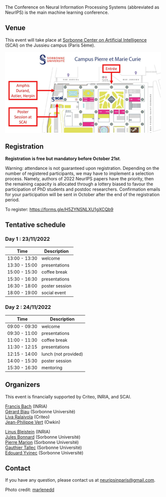 The Conference on Neural Information Processing Systems (abbreviated as NeurIPS) is the main machine learning conference.

## Venue

This event will take place at [Sorbonne Center on Artificial Intelligence](https://scai.sorbonne-universite.fr) (SCAI) on the Jussieu campus (Paris 5ème).

![map](/docs/assets/plan_neurips2022v2.jpg)

## Registration

**Registration is free but mandatory before October 21st**. 

Warning: attendance is not guaranteed upon registration. Depending on the number of registered participants, we may have to implement a selection process. Namely, authors of 2022 NeurIPS papers have the priority, then the remaining capacity is allocated through a lottery biased to favour the participation of PhD students and postdoc researchers. Confirmation emails for your participation will be sent in October after the end of the registration period. 

To register: https://forms.gle/H5ZYNSNLXU1gXCQb9

## Tentative schedule
### Day 1 : 23/11/2022

| **Time** | **Description** |
| -----| ----------- |
| 13:00 - 13:30 | welcome |
| 13:30 - 15:00 | presentations |
| 15:00 - 15:30 | coffee break |
| 15:30 - 16:30 | presentations |
| 16:30 - 18:00 | poster session |
| 18:00 - 19:00 | social event |

### Day 2 : 24/11/2022


| **Time** | **Description** |
| -----| ----------- |
| 09:00 - 09:30 | welcome |
| 09:30 - 11:00 | presentations |
| 11:00 - 11:30 | coffee break |
| 11:30 - 12:15 | presentations |
| 12:15 - 14:00 | lunch (not provided) |
| 14:00 - 15:30 | poster session |
| 15:30 - 16:30 | mentoring|

<!---
## Covid regulations

**In order to access the conference, people need to comply with the regulation of Sorbonne Université and be equipped with a “pass sanitaire”.** You therefore need to be able to present a vaccination certificate or up to date negative test certificate or proof of having recovered from Covid. More information on this [here](https://www.gouvernement.fr/info-coronavirus).
-->

## Organizers
This event is financially supported by Criteo, INRIA, and SCAI.

[Francis Bach](https://www.di.ens.fr/~fbach/) (INRIA) <br>
[Gérard Biau](https://www.lpsm.paris/pageperso/biau/) (Sorbonne Université)<br>
[Liva Ralaivola](https://pageperso.lif.univ-mrs.fr/~liva.ralaivola/doku.php) (Criteo) <br>
[Jean-Philippe Vert](https://members.cbio.mines-paristech.fr/~jvert/) (Owkin)

[Linus Bleistein](https://team.inria.fr/heka/team-members/bleistein/) (INRIA)<br>
[Jules Bonnard](https://www.isir.upmc.fr/personnel/bonnard/) (Sorbonne Université)<br>
[Pierre Marion](https://pierremarion23.github.io) (Sorbonne Université)<br>
[Gauthier Tallec](https://www.isir.upmc.fr/personnel/tallec/) (Sorbonne Université)<br>
[Edouard Yvinec](https://www.isir.upmc.fr/personnel/yvinec/) (Sorbonne Université)

## Contact

If you have any question, please contact us at [neuripsinparis@gmail.com](mailto:neuripsinparis@gmail.com).


Photo credit: [marlenedd](https://www.flickr.com/photos/24241643@N00/49478118648)
